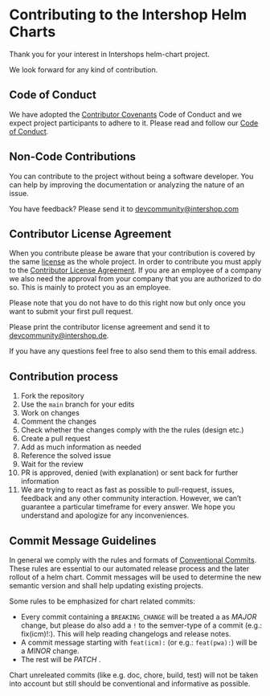 # Contributing to the Intershop Helm Charts

Thank you for your interest in Intershops helm-chart project.

We look forward for any kind of contribution.

## Code of Conduct

We have adopted the [Contributor Covenants](https://www.contributor-covenant.org/) Code of Conduct and we expect project participants to adhere to it. Please read and follow our [Code of Conduct](./CODE_OF_CONDUCT.md).

## Non-Code Contributions

You can contribute to the project without being a software developer. You can help by improving the documentation or analyzing the nature of an issue.

You have feedback? Please send it to devcommunity@intershop.com

## Contributor License Agreement

When you contribute please be aware that your contribution is covered by the same [license](./LICENSE) as the whole project. In order to contribute you must apply to the [Contributor License Agreement](./INTERSHOP_CLA.md). If you are an employee of a company we also need the approval from your company that you are authorized to do so. This is mainly to protect you as an employee.

Please note that you do not have to do this right now but only once you want to submit your first pull request.

Please print the contributor license agreement and send it to devcommunity@intershop.de.

If you have any questions feel free to also send them to this email address.

## Contribution process

1. Fork the repository
2. Use the `main` branch for your edits
3. Work on changes
4. Comment the changes
5. Check whether the changes comply with the the rules (design etc.)
6. Create a pull request
7. Add as much information as needed
8. Reference the solved issue
9. Wait for the review
10. PR is approved, denied (with explanation) or sent back for further information
11. We are trying to react as fast as possible to pull-request, issues, feedback and any other community interaction. However, we can’t guarantee a particular timeframe for every answer. We hope you understand and apologize for any inconveniences.

## Commit Message Guidelines

In general we comply with the rules and formats of [Conventional Commits](https://www.conventionalcommits.org).
These rules are essential to our automated release process and the later rollout of a helm chart. Commit messages will be used to determine the new semantic version and shall help updating existing projects.

Some rules to be emphasized for chart related commits:
* Every commit containing a `BREAKING_CHANGE` will be treated a as _MAJOR_ change, but please do also add a `!` to the semver-type of a commit (e.g.: fix(icm)!:). This will help reading changelogs and release notes.
* A commit message starting with `feat(icm):` (or e.g.: `feat(pwa):`) will be a _MINOR_ change.
* The rest will be _PATCH_ .

Chart unreleated commits (like e.g. doc, chore, build, test) will not be taken into account but still should be conventional and informative as possible.
